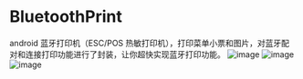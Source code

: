 # BluetoothPrint
android 蓝牙打印机（ESC/POS 热敏打印机），打印菜单小票和图片，对蓝牙配对和连接打印功能进行了封装，让你超快实现蓝牙打印功能。
![image](https://github.com/liuGuiRong18/BluetoothPrint/MyApplication/image/3.jpg )
![image](https://github.com/liuGuiRong18/BluetoothPrint/MyApplication/image/2.jpg )
![image](https://github.com/liuGuiRong18/BluetoothPrint/MyApplication/image/1.jpg )
